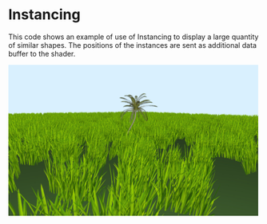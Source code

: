 # Instancing

This code shows an example of use of Instancing to display a large quantity of similar shapes.
The positions of the instances are sent as additional data buffer to the shader.


<img src="pic.jpg" alt="" width="500px"/>